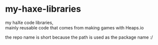 # my-haxe-libraries
my haXe code libraries,  
mainly reusable code that comes from making games with Heaps.io  

the repo name is short because the path is used as the package name :/





